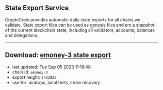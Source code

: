 ## State Export Service
CryptoCrew provides automatic daily state exports for all chains we validate. State export files can be used as genesis files and are a snapshot of the current blockchain state, including all validators, accounts, balances and delegations.

---
**Download: [emoney-3 state export](https://dl.ccvalidators.com/SERVICE/emoney/emoney-3_export_2432023.json)**
---

- last updated: Tue Sep 05 2023 11:18:48
- chain id: `emoney-3`
- export height: `2432023`
- use for: airdrops, local tests, chain recovery
